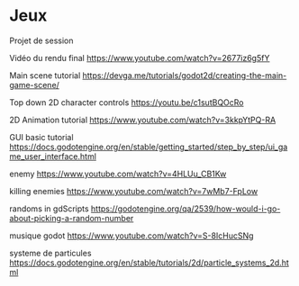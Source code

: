 # Jeux
Projet de session 

Vidéo du rendu final 
https://www.youtube.com/watch?v=2677iz6g5fY

Main scene tutorial
https://devga.me/tutorials/godot2d/creating-the-main-game-scene/

Top down 2D character controls
https://youtu.be/c1sutBQOcRo

2D Animation tutorial 
https://www.youtube.com/watch?v=3kkpYtPQ-RA

GUI basic tutorial 
https://docs.godotengine.org/en/stable/getting_started/step_by_step/ui_game_user_interface.html

enemy 
https://www.youtube.com/watch?v=4HLUu_CB1Kw

killing enemies 
https://www.youtube.com/watch?v=7wMb7-FpLow

randoms in gdScripts
https://godotengine.org/qa/2539/how-would-i-go-about-picking-a-random-number

musique godot 
https://www.youtube.com/watch?v=S-8IcHucSNg
 
systeme de particules 
https://docs.godotengine.org/en/stable/tutorials/2d/particle_systems_2d.html

